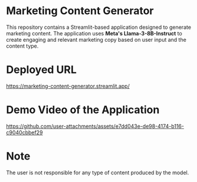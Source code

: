 # Marketing Content Generator

This repository contains a Streamlit-based application designed to generate marketing content. The application uses **Meta's Llama-3-8B-Instruct** to create engaging and relevant marketing copy based on user input and the content type.

# Deployed URL

https://marketing-content-generator.streamlit.app/

# Demo Video of the Application

https://github.com/user-attachments/assets/e7dd043e-de98-4174-b116-c9040cbbef29

# Note

The user is not responsible for any type of content produced by the model.
